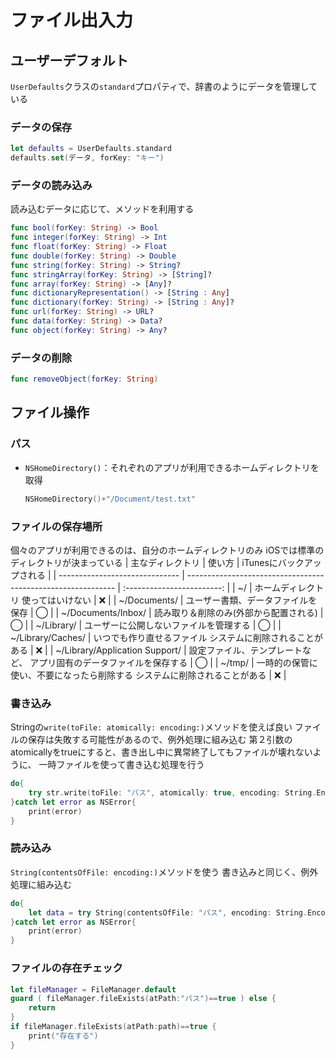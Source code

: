 # ファイル出入力

## ユーザーデフォルト

`UserDefaults`クラスの`standard`プロパティで、辞書のようにデータを管理している

### データの保存

```swift
let defaults = UserDefaults.standard
defaults.set(データ, forKey: "キー")
```

### データの読み込み

読み込むデータに応じて、メソッドを利用する

```swift
func bool(forKey: String) -> Bool
func integer(forKey: String) -> Int
func float(forKey: String) -> Float
func double(forKey: String) -> Double
func string(forKey: String) -> String?
func stringArray(forKey: String) -> [String]?
func array(forKey: String) -> [Any]?
func dictionaryRepresentation() -> [String : Any]
func dictionary(forKey: String) -> [String : Any]?
func url(forKey: String) -> URL?
func data(forKey: String) -> Data?
func object(forKey: String) -> Any?
```

### データの削除

```swift
func removeObject(forKey: String)
```

## ファイル操作

### パス

* `NSHomeDirectory()`：それぞれのアプリが利用できるホームディレクトリを取得

    ```swift
    NSHomeDirectory()+"/Document/test.txt"
    ```

### ファイルの保存場所

個々のアプリが利用できるのは、自分のホームディレクトリのみ
iOSでは標準のディレクトリが決まっている
| 主なディレクトリ               | 使い方                                                       | iTunesにバックアップされる |
| ------------------------------ | ------------------------------------------------------------ | :------------------------: |
| ~/                             | ホームディレクトリ  使ってはいけない                       |             ❌              |
| ~/Documents/                   | ユーザー書類、データファイルを保存                           |             ◯              |
| ~/Documents/Inbox/             | 読み取り＆削除のみ(外部から配置される)                       |             ◯              |
| ~/Library/                     | ユーザーに公開しないファイルを管理する                       |             ◯              |
| ~/Library/Caches/              | いつでも作り直せるファイル  システムに削除されることがある |             ❌              |
| ~/Library/Application Support/ | 設定ファイル、テンプレートなど、  アプリ固有のデータファイルを保存する |             ◯              |
| ~/tmp/                         | 一時的の保管に使い、不要になったら削除する  システムに削除されることがある |             ❌              |

### 書き込み

Stringの`write(toFile: atomically: encoding:)`メソッドを使えば良い
ファイルの保存は失敗する可能性があるので、例外処理に組み込む
第２引数のatomicallyをtrueにすると、書き出し中に異常終了してもファイルが壊れないように、
一時ファイルを使って書き込む処理を行う

```swift
do{
    try str.write(toFile: "パス", atomically: true, encoding: String.Encoding.utf8)
}catch let error as NSError{
    print(error)
}
```

### 読み込み

`String(contentsOfFile: encoding:)`メソッドを使う
書き込みと同じく、例外処理に組み込む

```swift
do{
    let data = try String(contentsOfFile: "パス", encoding: String.Encoding.utf8)
}catch let error as NSError{
    print(error)
}
```

### ファイルの存在チェック

```swift
let fileManager = FileManager.default
guard ( fileManager.fileExists(atPath:"パス")==true ) else {
    return
}
if fileManager.fileExists(atPath:path)==true {
    print("存在する")
}
```
